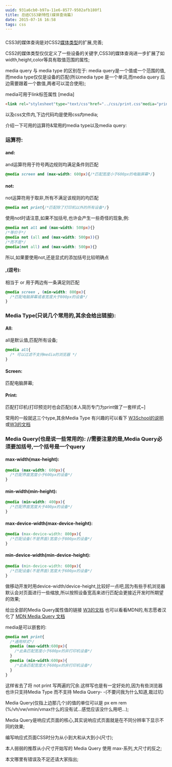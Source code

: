```yaml
---
uuid: 931a6cb0-b97a-11e6-8577-9502afb180f1
title: 总结CSS3新特性(媒体查询篇)
date: 2015-07-16 16:58
tags: css
---
```


###

CSS3的媒体查询是对CSS2[媒体类型](http://www.w3.org/TR/REC-CSS2/media.html)的扩展,完善;

CSS2的媒体类型仅仅定义了一些设备的关键字,CSS3的媒体查询进一步扩展了如width,height,color等具有取值范围的属性;

media query 与 media type 的区别在于: media query是一个值或一个范围的值,而media type仅仅是设备的匹配(所以media type 是一个单词,而media query 后边需要跟着一个数值,两者可以混合使用);

media可用于link标签属性 [media]

```html
<link rel="stylesheet"type="text/css"href="../css/print.css"media="print and (max-width : 600px)"/>
```

以及css文件内,下边代码均是使用css内media;

介绍一下可用的运算符&常用的media type以及media query:

### 运算符:

#### and:

and运算符用于符号两边规则均满足条件则匹配

```css
@media screen and (max-width: 600px){/*匹配宽度小于600px的电脑屏幕*/}
```
#### not:

not运算符用于取非,所有不满足该规则的均匹配

```css
@media not print{/*匹配除了打印机以外的所有设备*/}
```

使用not时请注意,如果不加括号,也许会产生一些奇怪的现象,例:

```css
@media not all and (max-width: 500px){}
/*等价于*/
@media not (all and (max-width: 500px)){}
/*而不是*/
@media(not all) and (max-width: 500px){}
```

所以,如果要使用not,还是显式的添加括号比较明确点

#### ,(逗号):

相当于 or 用于两边有一条满足则匹配

```css
@media screen , (min-width: 800px){
  /*匹配电脑屏幕或者宽度大于800px的设备*/
}
```

### Media Type(只说几个常用的,其余会给出链接):

#### All:

all是默认值,匹配所有设备;

```css
@media all{
  /* 可以过滤不支持media的浏览器 */
}
```

#### Screen:

匹配电脑屏幕;

#### Print:

匹配打印机(打印预览时也会匹配)[本人简历专门为print做了一套样式~]

常用的一般就这三个type,其余Media Type 有兴趣的可以看下 [W3School的说明](http://www.w3school.com.cn/html5/att_a_media.asp)或[W3的文档](http://www.w3.org/TR/REC-CSS2/media.html)

### Media Query(也是说一些常用的): //需要注意的是,Media Query必须要加括号,一个括号是一个query

#### max-width(max-height):

```css
@media (max-width: 600px){
  /*匹配界面宽度小于600px的设备*/
}
```

#### min-width(min-height):

```css
@media (min-width: 400px){
  /*匹配界面宽度大于400px的设备*/
}
```

#### max-device-width(max-device-height):

```css
@media (max-device-width: 800px){
  /*匹配设备(不是界面)宽度小于800px的设备*/
}
```

#### min-device-width(min-device-height):

```css
@media (min-device-width: 600px){
  /*匹配设备(不是界面)宽度大于600px的设备*/
}
```

做移动开发时用device-width/device-height,比较好一点吧,因为有些手机浏览器默认会对页面进行一些缩放,所以按照设备宽高来进行匹配会更接近开发时所期望的效果;

给出全部的Media Query属性值的链接 [W3的文档](http://www.w3.org/TR/2012/REC-css3-mediaqueries-20120619/) 也可以看看MDN的,有志愿者汉化了 [MDN Media Query 文档](https://developer.mozilla.org/zh-CN/docs/Web/Guide/CSS/Media_queries)

media是可以嵌套的:

```css
@media not print{
  /*通用样式*/
  @media (max-width:600px){
    /*此条匹配宽度小于600px的非打印机设备*/
  }
  @media (min-width:600px){
    /*此条匹配宽度大于600px的非打印机设备*/
  }
}
```

这样省去了将 not print 写两遍的冗余.这样写也是有一定好处的,因为有些浏览器也许只支持Media Type 而不支持 Media Query- -(不要问我为什么知道,栽过坑)

Media Query(仅指上边那几个)的值的单位可以是 px em rem (%/vh/vw/vmin/vmax什么的没有试...感觉应该没什么用吧...);

Media Query是响应式页面的核心,其实说响应式页面就是在不同分辨率下显示不同的效果;

编写响应式页面CSS时分为从小到大和从大到小(尺寸);

本人弱弱的推荐从小尺寸开始写的 Media Query 使用 max-系列,大尺寸的反之;

本文哪里有错误及不足还请大家指出;

